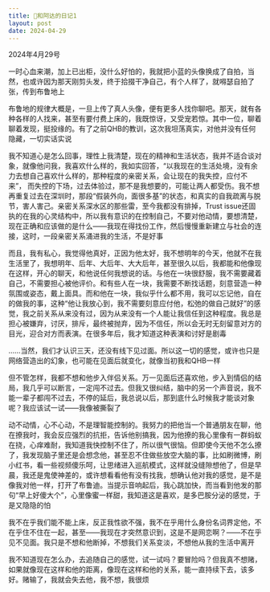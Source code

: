 ```yaml
---
title: 🌈和阿达的日记1
layout: post
date: 2024-04-29
---
```

2024年4月29号

一时心血来潮，加上已出柜，没什么好怕的，我就把小蓝的头像换成了自拍，当然，也或许因为那天刚剪头发，终于拾掇干净自己，有个人样了，就嘚瑟自拍了张，传到布鲁地上

布鲁地的规律大概是，一旦上传了真人头像，便有更多人找你聊吧。那天，就有各种各样的人找来，甚至有要付费上床的，我既惊讶，又受宠若惊。其中一位，聊着聊着发现，挺投缘的。有了之前QHB的教训，这次我坦荡真实，对他并没有任何隐藏，一切实话实说

我不知道心是怎么回事，理性上我清楚，现在的精神和生活状态，我并不适合谈对象，就像他问我，我喜欢什么样的，我如实回答，“以我现在的生活处境，没有余力去想自己喜欢什么样的，那种程度的亲密关系，会让现在的我失控，应付不来”， 而失控的下场，过去体验过，那不是我想要的，可能让两人都受伤。我不想再重复过去在深圳时，那段“假装外向，面很多基”的状态，和真实的自我疏离与脱节，害人害己。亲密关系深水区的那些雷，至今我都没有排掉，Trust issue还固执的在我的心灵结构中，所以我有意识的在控制自己，不要对他动情，要想清楚，现在正确和应该做的是什么——我现在得找份工作，然后慢慢重新建立与社会的连接，这时，一段亲密关系涌进我的生活，不是好事

而且，我有私心，我觉得他真好，正因为他太好，我不想明年的今天，他就不在我生活里了，我想明年、后年、大后年、大大后年，甚至很久以后，我都能和他像现在这样，开心的聊天，和他说任何我想说的话。与他在一块很舒服，我不需要藏着自己，不需要担心被他评价。和有些人在一块，我需要不断找话题，刻意营造一种氛围或姿态，戴上面具。而和他在一块，我似乎什么都不用，我可以忘记他，自在的做我的事，这种“他让我放心到，我不需要刻意应付他，松弛的做自己就好”的感觉，我之前关系从来没有过，因为从来没有一个人能让我信任到这种程度。我总是担心被嫌弃，讨厌，排斥，最终被抛弃，因为不信任，所以会无时无刻留意对方的目光，迎合对方而表演。在很多年后，我才知道这种表演和讨好是剧毒

……当然，我们才认识三天，还没有线下见过面。所以这一切的感觉，或许也只是网络营造出的幻象，也可能在见面后就变化，就像当初我和QHB一样

但不管怎样，我都不想和他步入伴侣关系。万一见面后还喜欢他，步入到情侣的结局，我几乎可以断言，一定闯不过去。但我又很纠结，脑中的另一个声音说，我不能一辈子都闯不过去，不停的延后，我总说以后，那到底什么时候我才能谈对象呢？我应该试一试——我像被撕裂了

动不动情，心不心动，不是理智能控制的。我努力的把他当一个普通朋友在聊，他在撩我时，我会反应强烈的抗拒，告诉他别搞我，因为他撩的我心里像有一群蚂蚁在挠，心痒难耐，我知道我快控制不住了，所以很气很恼。但即使今天他不怎么撩了，我发现脑子里还是会想念他，甚至忍不住做些放空大脑的事，比如刷微博，刷小红书，看一些视频傻乐呵，让思绪进入巡航模式，这样就没缝隙想他了，但是早晨，我还是鬼使神差的，或许想看看他有没有找我，想确认他对我的感觉，是不是像我对他一样，打开了布鲁迪。当提示音响起后，我心跳加快，而当看到他发的那句“早上好傻大个”，心里像蜜一样甜，我知道这是喜欢，是多巴胺分泌的感觉，于是又隐隐的怕

我不在乎我们能不能上床，反正我性欲不强，我不在乎用什么身份名词界定他，不在乎住不住在一起，甚至——我现在才突然意识到，这是不是网恋啊？——不在乎见不见面。我只是不想和他断掉，不想我们关系变淡，不想他从我的生活中离开

我不知道现在怎么办，去追随自己的感觉，试一试吗？要冒险吗？但我真不想赌，如果就像现在这样和他的距离，像现在这样和他的关系，能一直持续下去，该多好。赌输了，我就会失去他，我不想，我很烦


